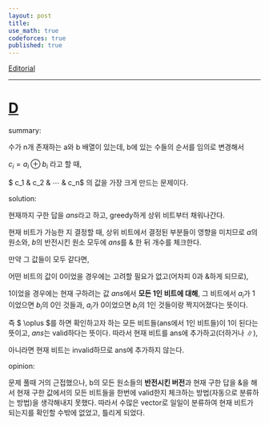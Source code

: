 ```yaml
---
layout: post
title: 
use_math: true
codeforces: true
published: true
---
```

[Editorial](https://codeforces.com/blog/entry/106416)

---
# [D](https://codeforces.com/contest/1721/problem/D)

summary: 
 
수가 n개 존재하는 a와 b 배열이 있는데, b에 있는 수들의 순서를 임의로 변경해서

$c_i = a_i \oplus b_i$ 라고 할 때,

$ c_1 \& c_2 \& ⋯ \& c_n$ 의 값을 가장 크게 만드는 문제이다.

solution:

현재까지 구한 답을 $ans$라고 하고, greedy하게 상위 비트부터 채워나간다.

현재 비트가 가능한 지 결정할 때, 상위 비트에서 결정된 부분들이 영향을 미치므로 $a$의 원소와, $b$의 반전시킨 원소 모두에 $ans$를 \& 한 뒤 개수를 체크한다.

만약 그 값들이 모두 같다면, 

어떤 비트의 값이 0이었을 경우에는 고려할 필요가 없고(어차피 0과 &하게 되므로), 

1이었을 경우에는 현재 구하려는 값 $ans$에서 **모든 1인 비트에 대해**, 그 비트에서 $a_i$가 1이었으면 $b_i$의 0인 것들과, $a_i$가 0이었으면 $b_i$의 1인 것들이랑 짝지어졌다는 뜻이다.

즉 $ \oplus $를 하면 확인하고자 하는 모든 비트들(ans에서 1인 비트들)이 1이 된다는 뜻이고, $ans$는 valid하다는 뜻이다. 따라서 현재 비트를 ans에 추가하고(더하거나 $\|$), 

아니라면 현재 비트는 invalid하므로 ans에 추가하지 않는다.

opinion:

문제 풀때 거의 근접했으나, b의 모든 원소들의 **반전시킨 버전**과 현재 구한 답을 $\&$을 해서 현재 구한 값에서의 모든 비트들을 한번에 valid한지 체크하는 방법(자동으로 분류하는 방법)을 생각해내지 못했다.
따라서 수많은 vector로 일일이 분류하여 현재 비트가 되는지를 확인할 수밖에 없었고, 틀리게 되었다.
